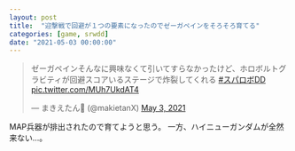 ```yaml
---
layout: post
title:  "迎撃戦で回避が１つの要素になったのでゼーガペインをそろそろ育てる"
categories: [game, srwdd]
date: "2021-05-03 00:00:00"
---
```


<blockquote class="twitter-tweet"><p lang="ja" dir="ltr">ゼーガペインそんなに興味なくて引いてすらなかったけど、ホロボルトグラビティが回避スコアいるステージで炸裂してくれる <a href="https://twitter.com/hashtag/%E3%82%B9%E3%83%91%E3%83%AD%E3%83%9CDD?src=hash&amp;ref_src=twsrc%5Etfw">#スパロボDD</a> <a href="https://t.co/MUh7UkdAT4">pic.twitter.com/MUh7UkdAT4</a></p>&mdash; まきえたん🥦 (@makietanX) <a href="https://twitter.com/makietanX/status/1389186168894328832?ref_src=twsrc%5Etfw">May 3, 2021</a></blockquote> <script async src="https://platform.twitter.com/widgets.js" charset="utf-8"></script>

MAP兵器が排出されたので育てようと思う。
一方、ハイニューガンダムが全然来ない...。
